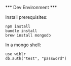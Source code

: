 *** Dev Environment ***

Install prerequisites:

	npm install
	bundle install
	brew install mongodb

In a mongo shell:

	use wiblr
	db.auth("test", "password")

